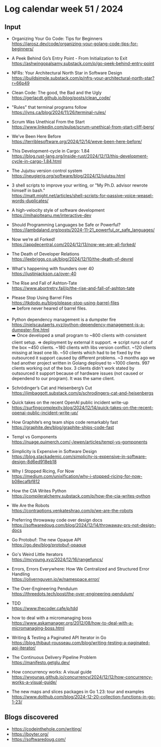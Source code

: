 # Log calendar week 51 / 2024

## Input
- Organizing Your Go Code: Tips for Beginners  
https://jarosz.dev/code/organizing-your-golang-code-tips-for-beginners/
- A Peek Behind Go’s Entry Point - From Initialization to Exit  
https://ashwingopalsamy.substack.com/p/go-peek-behind-entry-point


- NFRs: Your Architectural North Star in Software Design  
https://buildsimple.substack.com/p/nfrs-your-architectural-north-star?r=66p49
- Clean Code: The good, the Bad and the Ugly  
https://gerlacdt.github.io/blog/posts/clean_code/

- "Rules" that terminal programs follow  
https://jvns.ca/blog/2024/11/26/terminal-rules/
- Scrum Was Unethical From the Start  
https://www.linkedin.com/pulse/scrum-unethical-from-start-cliff-berg/
- We’ve Been Here Before  
https://terriblesoftware.org/2024/12/14/weve-been-here-before/

- This Development-cycle in Cargo: 1.84  
https://blog.rust-lang.org/inside-rust/2024/12/13/this-development-cycle-in-cargo-1.84.html
- The Jujutsu version control system  
https://neugierig.org/software/blog/2024/12/jujutsu.html


- 3 shell scripts to improve your writing, or "My Ph.D. advisor rewrote himself in bash."  
https://matt.might.net/articles/shell-scripts-for-passive-voice-weasel-words-duplicates/

- A high-velocity style of software development  
https://mihaiolteanu.me/interactive-dev

- Should Programming Languages be Safe or Powerful?  
https://lambdaland.org/posts/2024-11-21_powerful_or_safe_languages/
- Now we’re all Forked!  
https://appdecentral.com/2024/12/13/now-we-are-all-forked/
- The Death of Developer Relations  
https://leebriggs.co.uk/blog/2024/12/10/the-death-of-devrel
- What's happening with founders over 40  
https://justinjackson.ca/over-40
- The Rise and Fall of Ashton-Tate  
https://www.abortretry.fail/p/the-rise-and-fall-of-ashton-tate
- Please Stop Using Barrel Files  
https://tkdodo.eu/blog/please-stop-using-barrel-files  
:arrow_right: before never heared of barrel files.
- Python dependency management is a dumpster fire  
https://nielscautaerts.xyz/python-dependency-management-is-a-dumpster-fire.html  
:arrow_right: Once developed a small program to ~800 clients with consistent client setup. => deployment by external it support. => script runs out of the box ~450 clients. ~180 clients with libs version conflict. ~120 clients missing at least one lib. ~50 clients which had to be fixed by the outsourced it support caused by different problems. ~3 months ago we had another project written in Golang deployed to ~1000 clients. 997 clients working out of the box. 3 clients didn't work stated by outsourced it support because of hardware issues (not caused or dependend to our program). It was the same client.


- Schrödinger’s Cat and Heisenberg’s Cut  
https://jimbaggott.substack.com/p/schrodingers-cat-and-heisenbergs

- Quick takes on the recent OpenAI public incident write-up  
https://surfingcomplexity.blog/2024/12/14/quick-takes-on-the-recent-openai-public-incident-write-up/
- How Graphite’s eng team ships code remarkably fast  
https://graphite.dev/blog/graphite-ships-code-fast
- Templ vs Gomponents  
https://nuage.quimerch.com/-/ewen/articles/templ-vs-gomponents

- Simplicity is Expensive in Software Design  
https://blog.stackademic.com/simplicity-is-expensive-in-software-design-8d6ed918eb18
- Why I Stopped Ricing, For Now  
https://medium.com/unixification/why-i-stopped-ricing-for-now-b08ecafbf812
- How the CIA Writes Python  
https://compileralchemy.substack.com/p/how-the-cia-writes-python
- We Are the Robots  
https://contraptions.venkateshrao.com/p/we-are-the-robots
- Preferring throwaway code over design docs  
https://softwaredoug.com/blog/2024/12/14/throwaway-prs-not-design-docs
- Go Protobuf: The new Opaque API  
https://go.dev/blog/protobuf-opaque

- Go's Weird Little Iterators  
https://mcyoung.xyz/2024/12/16/rangefuncs/

- Errors, Errors Everywhere: How We Centralized and Structured Error Handling  
https://olivernguyen.io/w/namespace.error/
- The Over-Engineering Pendulum  
https://threedots.tech/post/the-over-engineering-pendulum/
- TDD  
https://www.thecoder.cafe/p/tdd
- how to deal with a micromanaging boss  
https://www.askamanager.org/2012/08/how-to-deal-with-a-micromanaging-boss.html

- Writing & Testing a Paginated API Iterator in Go  
https://blog.thibaut-rousseau.com/blog/writing-testing-a-paginated-api-iterator/

- The Continuous Delivery Pipeline Problem  
https://manifesto.getglu.dev/
- How concurrency works: A visual guide  
https://wyounas.github.io/concurrency/2024/12/12/how-concurrency-works-a-visual-guide/
- The new maps and slices packages in Go 1.23: tour and examples  
https://www.dolthub.com/blog/2024-12-20-collection-functions-in-go-1-23/

## Blogs discovered
- https://codeinthehole.com/writing/
- https://boyter.org/
- https://softwaredoug.com/


